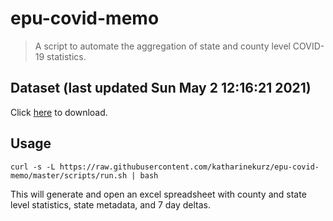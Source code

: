# epu-covid-memo

> A script to automate the aggregation of state and county level COVID-19 statistics.

<!-- tmpl start -->

## Dataset (last updated Sun May  2 12:16:21 2021)

Click [here](https://covid-artifacts.s3.amazonaws.com/records/2021-5-2-121620-covid_artifact.xls) to download.

<!-- tmpl end -->

## Usage

```
curl -s -L https://raw.githubusercontent.com/katharinekurz/epu-covid-memo/master/scripts/run.sh | bash
```

This will generate and open an excel spreadsheet with county and state level statistics, state metadata, and 7 day deltas.